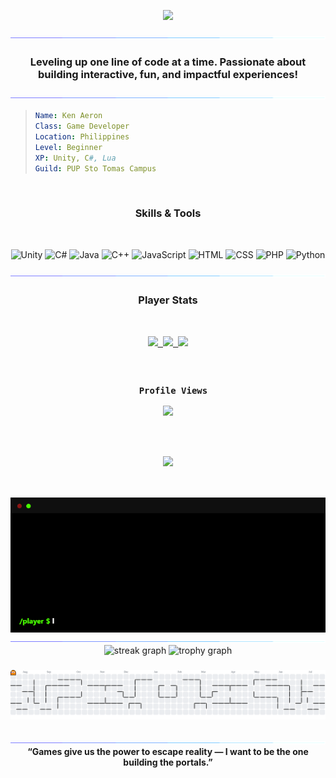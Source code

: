 <p align="center">
    <img src="https://readme-typing-svg.herokuapp.com/?font=Righteous&size=35&center=true&vCenter=true&width=700&height=70&color=0191cc&duration=5000&lines=Hi+There+!+I'm+Ken+Aeron+!+;+I'm+an+Aspiring+Game+Developer+!+;+Feel+free+to+contact+me." />
</p>
<img src="./assets/border_separator.gif">

<h3 align="center">Leveling up one line of code at a time. Passionate about building interactive, fun, and impactful experiences!</h3>

<img src="./assets/border_separator.gif">

<br>

> ```yaml
> Name: Ken Aeron
> Class: Game Developer
> Location: Philippines
> Level: Beginner
> XP: Unity, C#, Lua
> Guild: PUP Sto Tomas Campus
> ```

<div align="center">
<br>
<h3> <strong>Skills & Tools</strong></h3>
<br>
</div>

<!-- Skills -->
<p align="center">
  <!-- Unity Logo -->
  <img src="https://cdn.jsdelivr.net/gh/devicons/devicon/icons/unity/unity-original.svg" width="70" alt="Unity" />

  <!-- C# -->
  <img src="https://cdn.jsdelivr.net/gh/devicons/devicon/icons/csharp/csharp-original.svg" width="70" alt="C#" />

  <!-- Java -->
  <img src="https://cdn.jsdelivr.net/gh/devicons/devicon/icons/java/java-original.svg" width="70" alt="Java" />

  <!-- C++ -->
  <img src="https://cdn.jsdelivr.net/gh/devicons/devicon/icons/cplusplus/cplusplus-original.svg" width="70" alt="C++" />

  <!-- JavaScript -->
  <img src="https://cdn.jsdelivr.net/gh/devicons/devicon/icons/javascript/javascript-original.svg" width="70" alt="JavaScript" />

  <!-- HTML5 -->
  <img src="https://cdn.jsdelivr.net/gh/devicons/devicon/icons/html5/html5-original.svg" width="70" alt="HTML" />

  <!-- CSS3 -->
  <img src="https://cdn.jsdelivr.net/gh/devicons/devicon/icons/css3/css3-original.svg" width="70" alt="CSS" />

  <!-- PHP -->
  <img src="https://cdn.jsdelivr.net/gh/devicons/devicon/icons/php/php-original.svg" width="70" alt="PHP" />

  <!-- Python -->
  <img src="https://cdn.jsdelivr.net/gh/devicons/devicon/icons/python/python-original.svg" width="70" alt="Python" />
</p>

<img src="./assets/border_separator.gif">

<div align="center">
  <h3>Player Stats</h3>
  <kbd>
     <div align="center">
         <p>
       <br>
       <br>
          <!-- Socials -->
         <a href="mailto:ken.aeron.milorin@gmail.com">
            <img src="https://skillicons.dev/icons?i=gmail"  width="auto" height="auto"/>
          </a>
           <a href="https://karmken.github.io">
            <img src="https://skillicons.dev/icons?i=github"  width="auto" height="auto"/>
          </a>
          <a href="https://www.facebook.com/mama.momo1234567890">
            <img src="https://img.icons8.com/color/48/facebook-new.png"  width="auto" height="auto"/>
          </a>
         </p>
        <br>
     </div>
   </kbd>
  <kbd>
     <div align="center">
         <p>
       <br> 
         <strong>Profile Views</strong>
       <br>
       <br>
           <img src="https://profile-counter.glitch.me/karmken/count.svg" width="350px" />
         </p>
     </div>
   </kbd>
   <kbd>
     <div align="center">
         <p>
       <br>
       <br>
       <br>
          <img src="https://img.shields.io/github/followers/karmken?label=Followers&color=000000&labelColor=00ef13&style=plastic" width="150px" />
       <br>
       <br>
         </p>
     </div>
  </kbd>
</div>
<div align="center">
<br>
<img src="./assets/terminal.gif" width="700">
</div>
<img src="./assets/border_separator.gif">

<div align="center">
  <img src="https://streak-stats.demolab.com?user=karmken&locale=en&mode=daily&theme=dracula&hide_border=false&border_radius=5&order=3" height="150" alt="streak graph"  />
  <img src="https://github-profile-trophy.vercel.app?username=karmken&theme=dracula&column=-1&row=1&margin-w=8&margin-h=8&no-bg=false&no-frame=false&order=4" height="150" alt="trophy graph"  />
</div>

###

<picture>
  <source media="(prefers-color-scheme: dark)" srcset="https://raw.githubusercontent.com/karmken/karmken/output/pacman-contribution-graph-dark.svg">
  <source media="(prefers-color-scheme: light)" srcset="https://raw.githubusercontent.com/karmken/karmken/output/pacman-contribution-graph.svg">
  <img alt="pacman contribution graph" src="https://raw.githubusercontent.com/karmken/karmken/output/pacman-contribution-graph.svg">
</picture>

###


<img src="./assets/border_separator.gif">

<br>
<div align="center">
<strong>“Games give us the power to escape reality — I want to be the one building the portals.”</strong>
</div>
